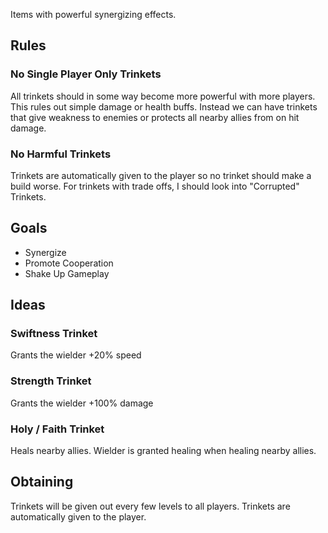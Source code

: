 Items with powerful synergizing effects.
## Rules
### No Single Player Only Trinkets
All trinkets should in some way become more powerful with more players. This rules out simple damage or health buffs. Instead we can have trinkets that give weakness to enemies or protects all nearby allies from on hit damage.

### No Harmful Trinkets
Trinkets are automatically given to the player so no trinket should make a build worse. For trinkets with trade offs, I should look into "Corrupted" Trinkets.
## Goals
- Synergize
- Promote Cooperation
- Shake Up Gameplay
## Ideas
### Swiftness Trinket
Grants the wielder +20% speed
### Strength Trinket
Grants the wielder +100% damage
### Holy / Faith Trinket
Heals nearby allies. Wielder is granted healing when healing nearby allies.
## Obtaining
Trinkets will be given out every few levels to all players. Trinkets are automatically given to the player.